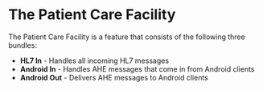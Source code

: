 The Patient Care Facility
========

The Patient Care Facility is a feature that consists of the following three bundles:
* **HL7 In** - Handles all incoming HL7 messages
* **Android In** - Handles AHE messages that come in from Android clients
* **Android Out** - Delivers AHE messages to Android clients
